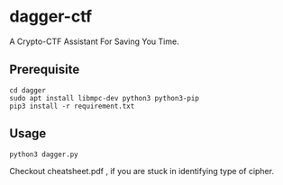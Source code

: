# dagger-ctf
A Crypto-CTF Assistant For Saving You Time.


## Prerequisite
```
cd dagger
sudo apt install libmpc-dev python3 python3-pip
pip3 install -r requirement.txt
``` 
## Usage
```
python3 dagger.py
```
Checkout cheatsheet.pdf , if you are stuck in identifying type of cipher.
